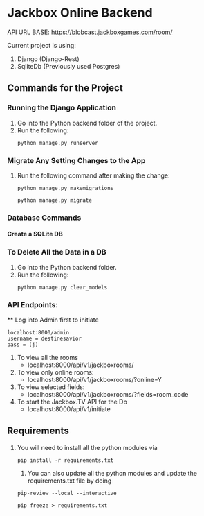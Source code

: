 # Jackbox Online Backend

API URL BASE: https://blobcast.jackboxgames.com/room/

Current project is using:
1. Django (Django-Rest)
2. SqliteDb (Previously used Postgres)

## Commands for the Project

### Running the Django Application

1. Go into the Python backend folder of the project.
2. Run the following:
	```
	python manage.py runserver
	```

### Migrate Any Setting Changes to the App
1. Run the following command after making the change:
    ```
    python manage.py makemigrations
    ```
    ```
    python manage.py migrate
    ```

### Database Commands
#### Create a SQLite DB

### To Delete All the Data in a DB
1. Go into the Python backend folder.
2. Run the following:
	```
	python manage.py clear_models
	```

### API Endpoints:

** Log into Admin first to initiate
```
localhost:8000/admin
username = destinesavior
pass = (j)
```


1. To view all the rooms
	- localhost:8000/api/v1/jackboxrooms/
2. To view only online rooms:
	- localhost:8000/api/v1/jackboxrooms/?online=Y
3. To view selected fields:
	- localhost:8000/api/v1/jackboxrooms/?fields=room_code
4. To start the Jackbox.TV API for the Db
	- localhost:8000/api/v1/initiate

## Requirements
1. You will need to install all the python modules via
    ```
    pip install -r requirements.txt
    ```
    
    1. You can also update all the python modules and update the requirements.txt file by doing
    
    ```
    pip-review --local --interactive
    ```
    ```
    pip freeze > requirements.txt
    ```
    

